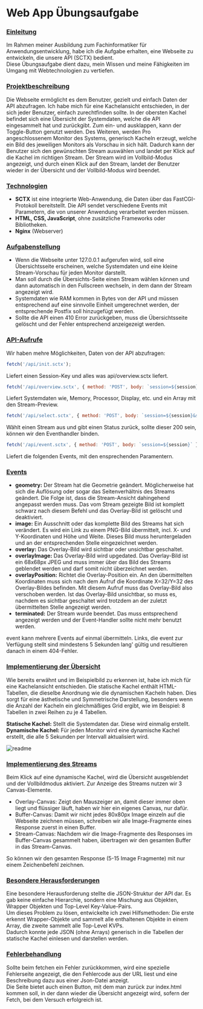 <h1>Web App Übungsaufgabe</h1>

<h3><u>Einleitung</u></h3>
<p>Im Rahmen meiner Ausbildung zum Fachinformatiker für Anwendungsentwicklung, habe ich die Aufgabe erhalten, eine Webseite zu entwickeln, die unsere API (SCTX) bedient. <br>
Diese Übungsaufgabe dient dazu, mein Wissen und meine Fähigkeiten im Umgang mit Webtechnologien zu vertiefen.</p>

<h3><u>Projektbeschreibung</u></h3>
<p>Die Webseite ermöglicht es dem Benutzer, gezielt und einfach Daten der API abzufragen.
Ich habe mich für eine Kachelansicht entschieden, in der sich jeder Benutzer, einfach zurechtfinden sollte.
In der obersten Kachel befindet sich eine Übersicht der Systemdaten, welche die API eingesammelt hat und zurückgibt. Zum ein- und ausklappen, kann der Toggle-Button genutzt werden.
Des Weiteren, werden Pro angeschlossenem Monitor des Systems, generisch Kacheln erzeugt, welche ein Bild des jeweiligen Monitors als Vorschau in sich hält.
Dadurch kann der Benutzer sich den gewünschten Stream auswählen und landet per Klick auf die Kachel im richtigen Stream.
Der Stream wird im Vollbild-Modus angezeigt, und durch einen Klick auf den Stream, landet der Benutzer wieder in der Übersicht und der Vollbild-Modus wird beendet.
</p>

<h3><u>Technologien</u></h3>
<ul>
<li><b>SCTX</b> ist eine integrierte Web-Anwendung, die Daten über das FastCGI-Protokoll bereitstellt. 
Die API sendet verschiedene Events mit Parametern, die von unserer Anwendung verarbeitet werden müssen.</li>
<li><b>HTML, CSS, JavaScript</b>, ohne zusätzliche Frameworks oder Bibliotheken.</li>
<li><b>Nginx</b> (Webserver)</li>
</ul>

<h3><u>Aufgabenstellung</u></h3>
<ul>
<li>Wenn die Webseite unter 127.0.0.1 aufgerufen wird, soll eine Übersichtsseite erscheinen, welche Systemdaten und eine kleine Stream-Vorschau für jeden Monitor darstellt.</li>
<li>Man soll durch die Übersichts-Seite einen Stream wählen können und dann automatisch in den Fullscreen wechseln, in dem dann der Stream angezeigt wird.</li>
<li>Systemdaten wie RAM kommen in Bytes von der API und müssen entsprechend auf eine sinnvolle Einheit umgerechnet werden, der entsprechende Postfix soll hinzugefügt werden.</li>
<li>Sollte die API einen 410 Error zurückgeben, muss die Übersichtsseite gelöscht und der Fehler entsprechend anzeigezeigt werden.</li>
</ul>

<h3><u>API-Aufrufe</u></h3>
<p>Wir haben mehre Möglichkeiten, Daten von der API abzufragen:</p>

```javascript
fetch('/api/init.sctx');
```
<p>Liefert einen Session-Key und alles was api/overview.sctx liefert.</p>

```javascript
fetch('/api/overview.sctx', { method: 'POST', body: `session=${session}` });
```

<p> Liefert Systemdaten wie, Memory, Processor, Display, etc. und ein Array mit den Stream-Preview.</p>

```javascript
fetch('/api/select.sctx', { method: 'POST', body: `session=${session}&stream=${(streamNumber)}`});
```

<p>Wählt einen Stream aus und gibt einen Status zurück, sollte dieser 200 sein, können wir den Eventhandler binden.</p>

```javascript
fetch('/api/event.sctx', { method: 'POST', body: `session=${session}` });
```

<p>Liefert die folgenden Events, mit den ensprechenden Paramentern.

<h3><u>Events</u></h3>
<ul>
<li><b>geometry:</b> Der Stream hat die Geometrie geändert. Möglicherweise hat sich die Auflösung oder sogar das Seitenverhältnis des Streams geändert. Die Folge ist, dass die Stream-Ansicht dahingehend angepasst werden muss. Das vom Stream gezeigte Bild ist komplett schwarz nach diesem Befehl und das Overlay-Bild ist gelöscht und deaktiviert.</li>
<li><b>image:</b> Ein Ausschnitt oder das komplette Bild des Streams hat sich verändert. Es wird ein Link zu einem PNG-Bild übermittelt, incl. X- und Y-Koordinaten und Höhe und Weite.
Dieses Bild muss heruntergeladen und an der entsprechenden Stelle eingezeichnet werden.</li>
<li><b>overlay:</b> Das Overlay-Bild wird sichtbar oder unsichtbar geschaltet.</li>
<li><b>overlayImage:</b> Das Overlay-Bild wird upgedated. Das Overlay-Bild ist ein 68x68px JPEG und muss immer über das Bild des Streams geblendet werden und darf somit nicht überzeichnet werden.</li>
<li><b>overlayPosition:</b> Richtet die Overlay-Position ein. An den übermittelten Koordinaten muss sich nach dem Aufruf die Koordinate X=32/Y=32 des Overlay-Bildes befinden. Mit diesem Aufruf muss das Overlay-Bild also verschoben werden. Ist das Overlay-Bild unsichtbar, so muss es, nachdem es sichtbar geschaltet wird trotzdem an der zuletzt übermittelten Stelle angezeigt werden.</li>
<li><b>terminated:</b> Der Stream wurde beendet. Das muss entsprechend angezeigt werden und der Event-Handler sollte nicht mehr benutzt werden.</li>
</ul>
<p>event kann mehrere Events auf einmal übermitteln. Links, die event zur Verfügung stellt sind mindestens 5 Sekunden lang' gültig und resultieren danach in einem 404-Fehler.</p>

<h3><u>Implementierung der Übersicht</u></h3>
<p>Wie bereits erwähnt und im Beispielbild zu erkennen ist, habe ich mich für eine Kachelansicht entschieden. Die statische Kachel enthält HTML-Tabellen, die dieselbe Anordnung wie die dynamischen Kacheln haben. Dies sorgt für eine ästhetische und Symmetrische Darstellung, besonders wenn die Anzahl der Kacheln ein gleichmäßiges Grid ergibt, wie im Beispiel: 8 Tabellen in zwei Reihen zu je 4 Tabellen.</p>
 <b>Statische Kachel:</b> Stellt die Systemdaten dar. Diese wird einmalig erstellt.<br>
<b>Dynamische Kachel:</b> Für jeden Monitor wird eine dynamische Kachel erstellt, die alle 5 Sekunden per Intervall aktualisiert wird.<br>

![readme](https://github.com/user-attachments/assets/51cf1e1c-3f9a-4b80-82e5-46ebe2157d99)

<h3><u>Implementierung des Streams</u></h3>
<p>Beim Klick auf eine dynamische Kachel, wird die Übersicht ausgeblendet und der Vollbildmodus aktiviert. Zur Anzeige des Streams nutzen wir 3 Canvas-Elemente.</p>
<ul>
<li>Overlay-Canvas: Zeigt den Mauszeiger an, damit dieser immer oben liegt und flüssiger läuft, haben wir hier ein eigenes Canvas, nur dafür.</li>
<li>Buffer-Canvas: Damit wir nicht jedes 80x80px Image einzeln auf die Webseite zeichnen müssen, schreiben wir alle Image-Fragmente eines Response zuerst in einen Buffer.</li>
<li>Stream-Canvas: Nachdem wir die Image-Fragmente des Responses im Buffer-Canvas gesammelt haben, übertragen wir den gesamten Buffer in das Stream-Canvas.</li>
</ul>
<p>So können wir den gesamten Response (5-15 Image Fragmente) mit nur einem Zeichenbefehl zeichnen.</p>

<h3><u>Besondere Herausforderungen</u></h3>
<p>Eine besondere Herausforderung stellte die JSON-Struktur der API dar. Es gab keine einfache Hierarchie, sondern eine Mischung aus Objekten, Wrapper Objekten und Top-Level Key-Value-Pairs. <br>
Um dieses Problem zu lösen, entwickelte ich zwei Hilfsmethoden: Die erste erkennt Wrapper-Objekte und sammelt alle enthaltenen Objekte in einem Array, die zweite sammelt alle Top-Level KVPs. <br>
Dadurch konnte jede JSON (ohne Arrays) generisch in die Tabellen der statische Kachel einlesen und darstellen werden.</p>

<h3><u>Fehlerbehandlung</u></h3>
<p>Sollte beim fetchen ein Fehler zurückkommen, wird eine spezielle Fehlerseite angezeigt, die den Fehlercode aus der URL liest und eine Beschreibung dazu aus einer Json-Datei anzeigt.<br>
Die Seite bietet auch einen Button, mit dem man zurück zur index.html kommen soll, in der dann wieder die Übersicht angezeigt wird, sofern der Fetch, bei dem Versuch erfolgreich ist.</p>
